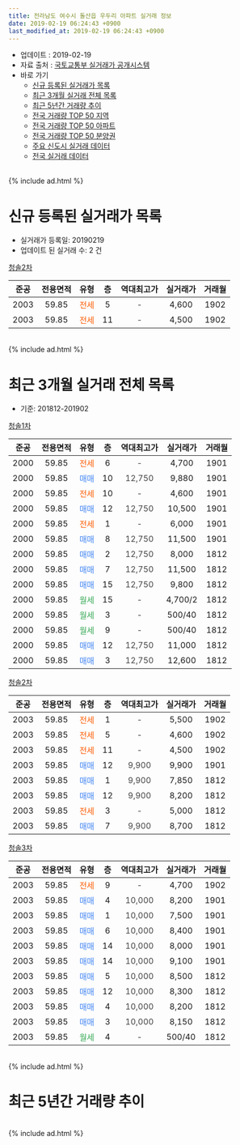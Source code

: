 ```yaml
---
title: 전라남도 여수시 돌산읍 우두리 아파트 실거래 정보
date: 2019-02-19 06:24:43 +0900
last_modified_at: 2019-02-19 06:24:43 +0900
---
```


* 업데이트 : 2019-02-19
* 자료 출처 : [국토교통부 실거래가 공개시스템](http://rt.molit.go.kr)
* 바로 가기
    * [신규 등록된 실거래가 목록](#신규-등록된-실거래가-목록)
    * [최근 3개월 실거래 전체 목록](#최근-3개월-실거래-전체-목록)
    * [최근 5년간 거래량 추이](#최근-5년간-거래량-추이)
    * [전국 거래량 TOP 50 지역](https://inasie.github.io/apt-trade-info/최근-3개월-전국에서-가장-거래가-많이-발생한-지역)
    * [전국 거래량 TOP 50 아파트](https://inasie.github.io/apt-trade-info/최근-3개월-전국에서-가장-거래가-많이-발생한-아파트)
    * [전국 거래량 TOP 50 분양권](https://inasie.github.io/apt-trade-info/최근-3개월-전국에서-가장-거래가-많이-발생한-분양권)
    * [주요 신도시 실거래 데이터](https://inasie.github.io/apt-trade-info/주요-신도시)
    * [전국 실거래 데이터](https://inasie.github.io/apt-trade-info/전국)
<br>
{% include ad.html %}
<br>

# 신규 등록된 실거래가 목록
* 실거래가 등록일: 20190219
* 업데이트 된 실거래 수: 2 건


[청솔2차](https://search.naver.com/search.naver?query=%EC%A0%84%EB%9D%BC%EB%82%A8%EB%8F%84+%EC%97%AC%EC%88%98%EC%8B%9C+%EB%8F%8C%EC%82%B0%EC%9D%8D+%EC%9A%B0%EB%91%90%EB%A6%AC+%EC%B2%AD%EC%86%942%EC%B0%A8)

|준공|전용면적|유형|층|역대최고가|실거래가|거래월|
|:---:|:---:|:---:|:---:|:---:|:---:|:---:|
|2003|59.85|<span style="color:#ff5a00">전세</span>|5|<span style="color:#444444">-</span>|4,600|1902|
|2003|59.85|<span style="color:#ff5a00">전세</span>|11|<span style="color:#444444">-</span>|4,500|1902|


<br>
{% include ad.html %}
<br>

# 최근 3개월 실거래 전체 목록
* 기준: 201812-201902


[청솔1차](https://search.naver.com/search.naver?query=%EC%A0%84%EB%9D%BC%EB%82%A8%EB%8F%84+%EC%97%AC%EC%88%98%EC%8B%9C+%EB%8F%8C%EC%82%B0%EC%9D%8D+%EC%9A%B0%EB%91%90%EB%A6%AC+%EC%B2%AD%EC%86%941%EC%B0%A8)

|준공|전용면적|유형|층|역대최고가|실거래가|거래월|
|:---:|:---:|:---:|:---:|:---:|:---:|:---:|
|2000|59.85|<span style="color:#ff5a00">전세</span>|6|<span style="color:#444444">-</span>|4,700|1901|
|2000|59.85|<span style="color:#4285f3">매매</span>|10|<span style="color:#444444">12,750</span>|9,880|1901|
|2000|59.85|<span style="color:#ff5a00">전세</span>|10|<span style="color:#444444">-</span>|4,600|1901|
|2000|59.85|<span style="color:#4285f3">매매</span>|12|<span style="color:#444444">12,750</span>|10,500|1901|
|2000|59.85|<span style="color:#ff5a00">전세</span>|1|<span style="color:#444444">-</span>|6,000|1901|
|2000|59.85|<span style="color:#4285f3">매매</span>|8|<span style="color:#444444">12,750</span>|11,500|1901|
|2000|59.85|<span style="color:#4285f3">매매</span>|2|<span style="color:#444444">12,750</span>|8,000|1812|
|2000|59.85|<span style="color:#4285f3">매매</span>|7|<span style="color:#444444">12,750</span>|11,500|1812|
|2000|59.85|<span style="color:#4285f3">매매</span>|15|<span style="color:#444444">12,750</span>|9,800|1812|
|2000|59.85|<span style="color:#34a853">월세</span>|15|<span style="color:#444444">-</span>|4,700/2|1812|
|2000|59.85|<span style="color:#34a853">월세</span>|3|<span style="color:#444444">-</span>|500/40|1812|
|2000|59.85|<span style="color:#34a853">월세</span>|9|<span style="color:#444444">-</span>|500/40|1812|
|2000|59.85|<span style="color:#4285f3">매매</span>|12|<span style="color:#444444">12,750</span>|11,000|1812|
|2000|59.85|<span style="color:#4285f3">매매</span>|3|<span style="color:#444444">12,750</span>|12,600|1812|

[청솔2차](https://search.naver.com/search.naver?query=%EC%A0%84%EB%9D%BC%EB%82%A8%EB%8F%84+%EC%97%AC%EC%88%98%EC%8B%9C+%EB%8F%8C%EC%82%B0%EC%9D%8D+%EC%9A%B0%EB%91%90%EB%A6%AC+%EC%B2%AD%EC%86%942%EC%B0%A8)

|준공|전용면적|유형|층|역대최고가|실거래가|거래월|
|:---:|:---:|:---:|:---:|:---:|:---:|:---:|
|2003|59.85|<span style="color:#ff5a00">전세</span>|1|<span style="color:#444444">-</span>|5,500|1902|
|2003|59.85|<span style="color:#ff5a00">전세</span>|5|<span style="color:#444444">-</span>|4,600|1902|
|2003|59.85|<span style="color:#ff5a00">전세</span>|11|<span style="color:#444444">-</span>|4,500|1902|
|2003|59.85|<span style="color:#4285f3">매매</span>|12|<span style="color:#444444">9,900</span>|9,900|1901|
|2003|59.85|<span style="color:#4285f3">매매</span>|1|<span style="color:#444444">9,900</span>|7,850|1812|
|2003|59.85|<span style="color:#4285f3">매매</span>|12|<span style="color:#444444">9,900</span>|8,200|1812|
|2003|59.85|<span style="color:#ff5a00">전세</span>|3|<span style="color:#444444">-</span>|5,000|1812|
|2003|59.85|<span style="color:#4285f3">매매</span>|7|<span style="color:#444444">9,900</span>|8,700|1812|

[청솔3차](https://search.naver.com/search.naver?query=%EC%A0%84%EB%9D%BC%EB%82%A8%EB%8F%84+%EC%97%AC%EC%88%98%EC%8B%9C+%EB%8F%8C%EC%82%B0%EC%9D%8D+%EC%9A%B0%EB%91%90%EB%A6%AC+%EC%B2%AD%EC%86%943%EC%B0%A8)

|준공|전용면적|유형|층|역대최고가|실거래가|거래월|
|:---:|:---:|:---:|:---:|:---:|:---:|:---:|
|2003|59.85|<span style="color:#ff5a00">전세</span>|9|<span style="color:#444444">-</span>|4,700|1902|
|2003|59.85|<span style="color:#4285f3">매매</span>|4|<span style="color:#444444">10,000</span>|8,200|1901|
|2003|59.85|<span style="color:#4285f3">매매</span>|1|<span style="color:#444444">10,000</span>|7,500|1901|
|2003|59.85|<span style="color:#4285f3">매매</span>|6|<span style="color:#444444">10,000</span>|8,400|1901|
|2003|59.85|<span style="color:#4285f3">매매</span>|14|<span style="color:#444444">10,000</span>|8,000|1901|
|2003|59.85|<span style="color:#4285f3">매매</span>|14|<span style="color:#444444">10,000</span>|9,100|1901|
|2003|59.85|<span style="color:#4285f3">매매</span>|5|<span style="color:#444444">10,000</span>|8,500|1812|
|2003|59.85|<span style="color:#4285f3">매매</span>|12|<span style="color:#444444">10,000</span>|8,300|1812|
|2003|59.85|<span style="color:#4285f3">매매</span>|4|<span style="color:#444444">10,000</span>|8,200|1812|
|2003|59.85|<span style="color:#4285f3">매매</span>|3|<span style="color:#444444">10,000</span>|8,150|1812|
|2003|59.85|<span style="color:#34a853">월세</span>|4|<span style="color:#444444">-</span>|500/40|1812|


<br>
{% include ad.html %}
<br>

# 최근 5년간 거래량 추이


<div style="width:100%;">
    <canvas id="deal_progress" height="200"></canvas>
</div>

<script>
new Chart(document.getElementById("deal_progress"), {
    type: 'line',
    data: {
        labels: ['201402','201403','201404','201405','201406','201407','201408','201409','201410','201411','201412','201501','201502','201503','201504','201505','201506','201507','201508','201509','201510','201511','201512','201601','201602','201603','201604','201605','201606','201607','201608','201609','201610','201611','201612','201701','201702','201703','201704','201705','201706','201707','201708','201709','201710','201711','201712','201801','201802','201803','201804','201805','201806','201807','201808','201809','201810','201811','201812','201901','201902'],
        datasets: [{
            label: '매매',
            pointRadius: 1,
            data: [18, 7, 12, 8, 7, 10, 6, 18, 2, 6, 19, 38, 16, 13, 12, 9, 7, 14, 8, 16, 10, 5, 11, 14, 4, 13, 9, 8, 14, 37, 26, 30, 16, 15, 16, 15, 41, 26, 11, 16, 13, 9, 23, 34, 12, 21, 13, 11, 13, 27, 20, 18, 10, 19, 15, 12, 40, 16, 12, 9, 0],
            borderColor: "rgba(255, 201, 14, 1)",
            backgroundColor: "rgba(255, 201, 14, 0.5)",
            fill: false,
            lineTension: 0
        },{
            label: '전월세',
            pointRadius: 1,
            data: [25, 18, 7, 14, 8, 13, 14, 31, 14, 14, 8, 11, 30, 5, 14, 16, 13, 13, 7, 22, 12, 8, 4, 16, 0, 11, 12, 17, 8, 6, 12, 14, 6, 8, 7, 9, 18, 11, 7, 8, 7, 9, 8, 16, 2, 4, 7, 10, 31, 9, 5, 8, 7, 8, 5, 10, 6, 3, 5, 3, 4],
            borderColor: "rgba(0, 141, 185, 1)",
            backgroundColor: "rgba(0, 141, 185, 0.5)",
            fill: false,
            lineTension: 0
        }
        ]
    },
    options: {
        responsive: true,
        title: {
            display: false
        },
        tooltips: {
            mode: 'index',
            intersect: false
        },
        hover: {
            mode: 'nearest',
            intersect: true
        },
        scales: {
            xAxes: [{
                display: true,
                scaleLabel: {
                    display: true,
                    labelString: '년/월'
                }
            }],
            yAxes: [{
                display: true,
                ticks: {
                    suggestedMin: 0,
                },
                scaleLabel: {
                    display: true,
                    labelString: '실거래 수'
                }
            }]
        }
    }
});

</script>


<br>
{% include ad.html %}
<br>

